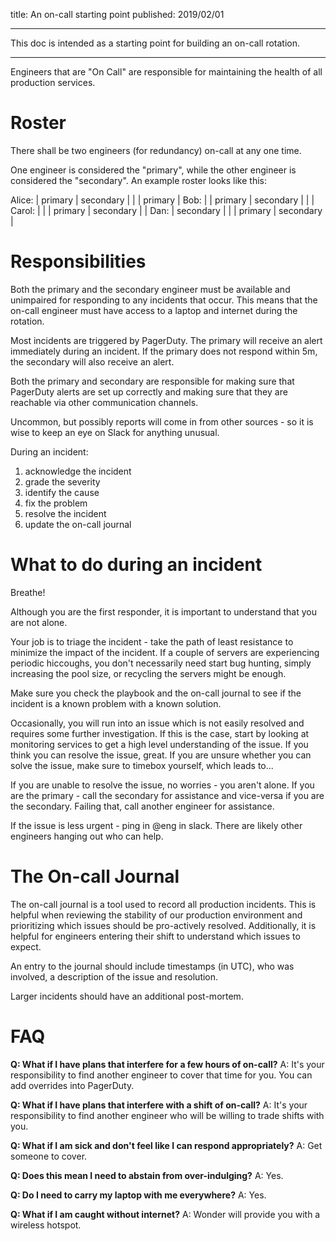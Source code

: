 title: An on-call starting point
published: 2019/02/01

---

This doc is intended as a starting point for building an on-call rotation.

---

Engineers that are "On Call" are responsible for maintaining the health of all
production services.

Roster
======

There shall be two engineers (for redundancy) on-call at any one time.

One engineer is considered the "primary", while the other engineer is
considered the "secondary". An example roster looks like this:

Alice: | primary   | secondary |           |           | primary   |
Bob:   |           | primary   | secondary |           |           |
Carol: |           |           | primary   | secondary |           |
Dan:   | secondary |           |           | primary   | secondary |

Responsibilities
================

Both the primary and the secondary engineer must be available and unimpaired
for responding to any incidents that occur. This means that the on-call
engineer must have access to a laptop and internet during the rotation.

Most incidents are triggered by PagerDuty. The primary will receive an alert
immediately during an incident. If the primary does not respond within 5m, the
secondary will also receive an alert.

Both the primary and secondary are responsible for making sure that PagerDuty
alerts are set up correctly and making sure that they are reachable via other
communication channels.

Uncommon, but possibly reports will come in from other sources - so it is wise
to keep an eye on Slack for anything unusual.

During an incident:
1. acknowledge the incident
2. grade the severity
3. identify the cause
4. fix the problem
5. resolve the incident
6. update the on-call journal

What to do during an incident
=============================

Breathe!

Although you are the first responder, it is important to understand that you
are not alone.

Your job is to triage the incident - take the path of least resistance to
minimize the impact of the incident. If a couple of servers are experiencing
periodic hiccoughs, you don't necessarily need start bug hunting, simply
increasing the pool size, or recycling the servers might be enough.

Make sure you check the playbook and the on-call journal to see if the incident
is a known problem with a known solution.

Occasionally, you will run into an issue which is not easily resolved and
requires some further investigation. If this is the case, start by looking at
monitoring services to get a high level understanding of the issue. If you
think you can resolve the issue, great. If you are unsure whether you can solve
the issue, make sure to timebox yourself, which leads to...

If you are unable to resolve the issue, no worries - you aren't alone. If you
are the primary - call the secondary for assistance and vice-versa if you are
the secondary. Failing that, call another engineer for assistance.

If the issue is less urgent - ping in @eng in slack. There are likely other
engineers hanging out who can help.

The On-call Journal
===================

The on-call journal is a tool used to record all production incidents. This is
helpful when reviewing the stability of our production environment and
prioritizing which issues should be pro-actively resolved. Additionally, it is
helpful for engineers entering their shift to understand which issues to
expect.

An entry to the journal should include timestamps (in UTC), who was involved, a
description of the issue and resolution.

Larger incidents should have an additional post-mortem.

FAQ
===

**Q: What if I have plans that interfere for a few hours of on-call?**
A: It's your responsibility to find another engineer to cover that time for
you. You can add overrides into PagerDuty.

**Q: What if I have plans that interfere with a shift of on-call?**
A: It's your responsibility to find another engineer who will be willing to
trade shifts with you.

**Q: What if I am sick and don't feel like I can respond appropriately?**
A: Get someone to cover.

**Q: Does this mean I need to abstain from over-indulging?**
A: Yes.

**Q: Do I need to carry my laptop with me everywhere?**
A: Yes.

**Q: What if I am caught without internet?**
A: Wonder will provide you with a wireless hotspot.
